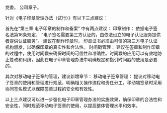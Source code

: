 


党委。
公司章子。


针对《电子印章管理办法（试行）》有以下三点建议：

首先在“第三章 电子印章的制作和备案” 中有两点建议：
印章制作： 依据电子签名法第16条规定， “电子签名需要第三方认证的，由依法设立的电子认证服务提供者提供认证服务”。 建议在制作印章时， 印章证书必须由可信的第三方电子认证机构颁发，以确保印章的真实性和合法性。
时间戳管理： 建议在签章和制作印章的过程中，使用时间戳来确保时间的可信性和准确性。时间戳的应用可以有效地防止篡改和纠纷，因此在电子印章管理办法中明确规定和指引时间戳的使用是必要的。

其次对移动电子签章的管理，建议新增章节：
移动电子签章管理： 提议对移动电子签章的使用和管理进行规范，明确相关操作流程和责任分工，移动端签章时采用协同签名模式以保障签章过程的安全和有效性。

以上三点建议可以进一步强化电子印章管理办法的实施效果，确保印章的合法性和安全性，同时规范移动电子签章的使用，以提高整体管理水平和效率。